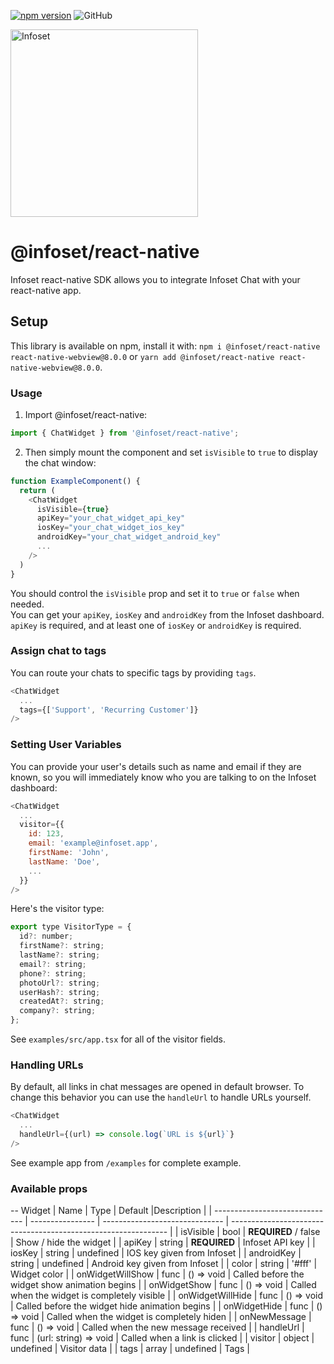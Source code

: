 [![npm version](https://badge.fury.io/js/%40infoset%2Freact-native.svg)](https://badge.fury.io/js/%40infoset%2Freact-native)
![GitHub](https://img.shields.io/github/license/infoset/infoset-react-native)

<img src="https://user-images.githubusercontent.com/13895224/94475996-8de39c80-01d8-11eb-8771-e590b33c612e.png" alt="Infoset" width="300" />

# @infoset/react-native

Infoset react-native SDK allows you to integrate Infoset Chat with your react-native app.

## Setup

This library is available on npm, install it with: `npm i @infoset/react-native react-native-webview@8.0.0` or `yarn add @infoset/react-native react-native-webview@8.0.0`.

### Usage
1.  Import @infoset/react-native:

```javascript
import { ChatWidget } from '@infoset/react-native';
```

2.  Then simply mount the component and set `isVisible` to `true` to display the chat window:

```javascript
function ExampleComponent() {
  return (
    <ChatWidget
      isVisible={true}
      apiKey="your_chat_widget_api_key"
      iosKey="your_chat_widget_ios_key"
      androidKey="your_chat_widget_android_key"
      ...
    />
  )
}
```

You should control the `isVisible` prop and set it to `true` or `false` when needed.<br/>
You can get your `apiKey`, `iosKey` and `androidKey` from the Infoset dashboard. `apiKey` is required, and at least one of `iosKey` or `androidKey` is required.

### Assign chat to tags

You can route your chats to specific tags by providing `tags`.

```javascript
<ChatWidget
  ...
  tags={['Support', 'Recurring Customer']}
/>
```

### Setting User Variables

You can provide your user's details such as name and email if they are known, so you will immediately know who you are talking to on the Infoset dashboard:

```javascript
<ChatWidget
  ...
  visitor={{
    id: 123,
    email: 'example@infoset.app',
    firstName: 'John',
    lastName: 'Doe',
    ...
  }}
/>
```

Here's the visitor type:
```javascript
export type VisitorType = {
  id?: number;
  firstName?: string;
  lastName?: string;
  email?: string;
  phone?: string;
  photoUrl?: string;
  userHash?: string;
  createdAt?: string;
  company?: string;
};
```

See `examples/src/app.tsx` for all of the visitor fields.

### Handling URLs

By default, all links in chat messages are opened in default browser. To change this behavior you can use the `handleUrl` to handle URLs yourself.

```javascript
<ChatWidget
  ...
  handleUrl={(url) => console.log(`URL is ${url}`}
/>
```

See example app from `/examples` for complete example.

### Available props
-- Widget
| Name                           | Type             | Default                        |Description                                                     |
| ------------------------------ | ---------------- | ------------------------------ | -------------------------------------------------------------- |
| isVisible                      | bool             | **REQUIRED** / false           | Show / hide the widget                                         |
| apiKey                         | string           | **REQUIRED**                   | Infoset API key                                                |
| iosKey                         | string           | undefined                      | IOS key given from Infoset                                     |
| androidKey                     | string           | undefined                      | Android key given from Infoset                                 |
| color                          | string           | '#fff'                         | Widget color                                                   |
| onWidgetWillShow               | func             | () => void                     | Called before the widget show animation begins                 |
| onWidgetShow                   | func             | () => void                     | Called when the widget is completely visible                   |
| onWidgetWillHide               | func             | () => void                     | Called before the widget hide animation begins                 |
| onWidgetHide                   | func             | () => void                     | Called when the widget is completely hiden                     |
| onNewMessage                   | func             | () => void                     | Called when the new message received                           |
| handleUrl                      | func             | (url: string) => void          | Called when a link is clicked                                  |
| visitor                        | object           | undefined                      | Visitor data                                                   |
| tags                           | array            | undefined                      | Tags                                                           |
